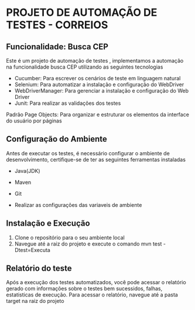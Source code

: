 # PROJETO DE AUTOMAÇÃO DE TESTES - CORREIOS

## Funcionalidade: Busca CEP 
Este é um projeto de automação de testes , implementamos a automação na funcionalidade busca CEP utilizando as seguintes tecnologias

- Cucumber: Para escrever os cenários de teste em linguagem natural
- Selenium: Para automatizar a instalação e configuração do WebDriver
- WebDriverManager: Para gerenciar a instalação e configuração do Web Driver
- Junit: Para realizar as validações dos testes

Padrão Page Objects: Para organizar e estruturar os elementos da interface do usuário por páginas

## Configuração do Ambiente

Antes de executar os testes, é necessário configurar o ambiente de desenvolvimento, certifique-se de ter as seguintes ferramentas instaladas

- Java(JDK)
- Maven
- Git

- Realizar as configurações das variaveis de ambiente

## Instalação e Execução

1. Clone o repositório para o seu ambiente local
2. Navegue até a raiz do projeto e execute o comando mvn test -Dtest=Executa

## Relatório do teste

Após a execução dos testes automatizados, você pode acessar o relatório gerado com informações sobre o testes bem sucessidos, falhas, estatisticas de execução.
Para acessar o relatório, navegue até a pasta target na raiz do projeto
